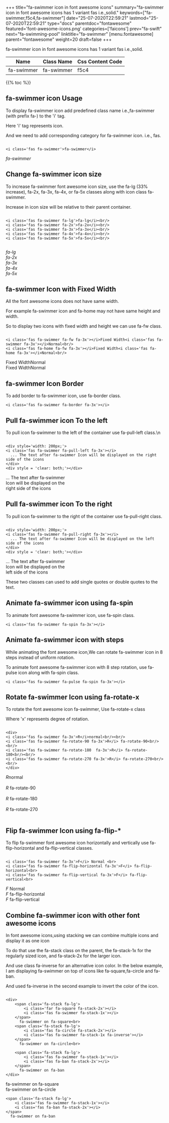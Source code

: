 +++
title="fa-swimmer icon in font awesome icons"
summary="fa-swimmer icon in font awesome icons has 1 variant fas i.e.,solid."
keywords=["fa-swimmer,f5c4,fa-swimmer"]
date="25-07-2020T22:59:21"
lastmod="25-07-2020T22:59:21"
type="docs"
parentdoc="fontawesome"
featured='font-awesome-icons.png'
categories=['faicons']
prev="fa-swift"
next="fa-swimming-pool"
linktitle="fa-swimmer"
[menu.fontawesome]
parent="fontawesome"
weight=20
draft=false
+++


fa-swimmer icon in font awesome icons has 1 variant fas i.e.,solid.

<div class='table-responsive'><table class='table'><thead><tr><th>Name</th><th>Class Name</th><th>Css Content Code</th></tr></thead><tbody><tr><td>fa-swimmer</td><td>fa-swimmer</td><td>f5c4</td></tr></tbody></table></div>


{{% toc %}}


## fa-swimmer icon Usage

To display fa-swimmer icon add predefined class name i.e.,fa-swimmer (with prefix fa-) to the 'i' tag.

Here 'i' tag represents icon.

And we need to add corresponding category for fa-swimmer icon. i.e., fas.


```

<i class='fas fa-swimmer'>fa-swimmer</i>
```

<i class='fas fa-swimmer'>fa-swimmer</i>




## Change fa-swimmer icon size
To increase fa-swimmer font awesome icon size, use the fa-lg (33% increase), fa-2x, fa-3x, fa-4x, or fa-5x classes along with icon class fa-swimmer.

Increase in icon size will be relative to their parent container. 

```

<i class='fas fa-swimmer fa-lg'>fa-lg</i><br/>
<i class='fas fa-swimmer fa-2x'>fa-2x</i><br/>
<i class='fas fa-swimmer fa-3x'>fa-3x</i><br/>
<i class='fas fa-swimmer fa-4x'>fa-4x</i><br/>
<i class='fas fa-swimmer fa-5x'>fa-5x</i><br/>
            
```

<i class='fas fa-swimmer fa-lg'>fa-lg</i><br/>
<i class='fas fa-swimmer fa-2x'>fa-2x</i><br/>
<i class='fas fa-swimmer fa-3x'>fa-3x</i><br/>
<i class='fas fa-swimmer fa-4x'>fa-4x</i><br/>
<i class='fas fa-swimmer fa-5x'>fa-5x</i><br/>
            



## fa-swimmer Icon with Fixed Width 

All the font awesome icons does not have same width.

For example fa-swimmer icon and fa-home may not have same height and width.

So to display two icons with fixed width and height we can use fa-fw class.


```

<i class='fas fa-swimmer fa-fw fa-3x'></i>Fixed Width<i class='fas fa-swimmer fa-3x'></i>Normal<br/>
<i class='fas fa-home fa-fw fa-3x'></i>Fixed Width<i class='fas fa-home fa-3x'></i>Normal<br/>
```

<i class='fas fa-swimmer fa-fw fa-3x'></i>Fixed Width<i class='fas fa-swimmer fa-3x'></i>Normal<br/>
<i class='fas fa-home fa-fw fa-3x'></i>Fixed Width<i class='fas fa-home fa-3x'></i>Normal<br/>



## fa-swimmer Icon Border 

To add border to fa-swimmer icon, use fa-border class.


```
<i class='fas fa-swimmer fa-border fa-3x'></i>

```
<i class='fas fa-swimmer fa-border fa-3x'></i>





## Pull fa-swimmer icon To the left

To pull icon fa-swimmer to the left of the container use fa-pull-left class.\n

```

<div style='width: 200px;'>
<i class='fas fa-swimmer fa-pull-left fa-3x'></i>
  ... The text after fa-swimmer Icon will be displayed on the right side of the icons
</div>
<div style = 'clear: both;'></div>
```

<div style='width: 200px;'>
<i class='fas fa-swimmer fa-pull-left fa-3x'></i>
  ... The text after fa-swimmer Icon will be displayed on the right side of the icons
</div>
<div style = 'clear: both;'></div>




## Pull fa-swimmer icon To the right
To pull icon fa-swimmer to the right of the container use fa-pull-right class.

```

<div style='width: 200px;'>
<i class='fas fa-swimmer fa-pull-right fa-3x'></i>
  ... The text after fa-swimmer Icon will be displayed on the left side of the icons
</div>
<div style = 'clear: both;'></div>
```

<div style='width: 200px;'>
<i class='fas fa-swimmer fa-pull-right fa-3x'></i>
  ... The text after fa-swimmer Icon will be displayed on the left side of the icons
</div>
<div style = 'clear: both;'></div>

These two classes can used to add single quotes or double quotes to the text.


## Animate fa-swimmer icon using fa-spin
To animate font awesome fa-swimmer icon, use fa-spin class.

```
<i class='fas fa-swimmer fa-spin fa-3x'></i>
```
<i class='fas fa-swimmer fa-spin fa-3x'></i>




## Animate fa-swimmer icon with steps
While animating the font awesome icon,We can rotate fa-swimmer icon in 8 steps instead of uniform rotation.

To animate font awesome fa-swimmer icon with 8 step rotation, use fa-pulse icon along with fa-spin class.


```
<i class='fas fa-swimmer fa-pulse fa-spin fa-3x'></i>

```
<i class='fas fa-swimmer fa-pulse fa-spin fa-3x'></i>





## Rotate fa-swimmer Icon using fa-rotate-x
To rotate the font awesome icon fa-swimmer, Use fa-rotate-x class

Where 'x' represents degree of rotation.


```

<div>
<i class='fas fa-swimmer fa-3x'>R</i>normal<br/><br/>
<i class='fas fa-swimmer fa-rotate-90 fa-3x'>R</i> fa-rotate-90<br/><br/> 
<i class='fas fa-swimmer fa-rotate-180  fa-3x'>R</i> fa-rotate-180<br/><br/> 
<i class='fas fa-swimmer fa-rotate-270 fa-3x'>R</i> fa-rotate-270<br/><br/>
</div>
```

<div>
<i class='fas fa-swimmer fa-3x'>R</i>normal<br/><br/>
<i class='fas fa-swimmer fa-rotate-90 fa-3x'>R</i> fa-rotate-90<br/><br/> 
<i class='fas fa-swimmer fa-rotate-180  fa-3x'>R</i> fa-rotate-180<br/><br/> 
<i class='fas fa-swimmer fa-rotate-270 fa-3x'>R</i> fa-rotate-270<br/><br/>
</div>




## Flip fa-swimmer Icon using fa-flip-*
To flip fa-swimmer font awesome icon horizontally and vertically use fa-flip-horizontal and fa-flip-vertical classes. 

```

<i class='fas fa-swimmer fa-3x'>F</i> Normal <br>
<i class='fas fa-swimmer fa-flip-horizontal fa-3x'>F</i> fa-flip-horizontal<br>
<i class='fas fa-swimmer fa-flip-vertical fa-3x'>F</i> fa-flip-vertical<br>
```

<i class='fas fa-swimmer fa-3x'>F</i> Normal <br>
<i class='fas fa-swimmer fa-flip-horizontal fa-3x'>F</i> fa-flip-horizontal<br>
<i class='fas fa-swimmer fa-flip-vertical fa-3x'>F</i> fa-flip-vertical<br>




## Combine fa-swimmer icon with other font awesome icons
In font awesome icons,using stacking we can combine multiple icons and display it as one icon 

To do that use the fa-stack class on the parent, the fa-stack-1x for the regularly sized icon, and fa-stack-2x for the larger icon.

And use class fa-inverse for an alternative icon color. 
In the below example, I am displaying fa-swimmer on top of icons like fa-square,fa-circle and fa-ban.

And used fa-inverse in the second example to invert the color of the icon.

```

<div>
    <span class='fa-stack fa-lg'>
        <i class='far fa-square fa-stack-2x'></i>
        <i class='fas fa-swimmer fa-stack-1x'></i>
    </span>
      fa-swimmer on fa-square<br>
    <span class='fa-stack fa-lg'>
        <i class='fas fa-circle fa-stack-2x'></i>
        <i class='fas fa-swimmer fa-stack-1x fa-inverse'></i>
    </span>
      fa-swimmer on fa-circle<br>

    <span class='fa-stack fa-lg'>
        <i class='fas fa-swimmer fa-stack-1x'></i>
        <i class='fas fa-ban fa-stack-2x'></i>
    </span>
      fa-swimmer on fa-ban
</div>
```

<div>
    <span class='fa-stack fa-lg'>
        <i class='far fa-square fa-stack-2x'></i>
        <i class='fas fa-swimmer fa-stack-1x'></i>
    </span>
      fa-swimmer on fa-square<br>
    <span class='fa-stack fa-lg'>
        <i class='fas fa-circle fa-stack-2x'></i>
        <i class='fas fa-swimmer fa-stack-1x fa-inverse'></i>
    </span>
      fa-swimmer on fa-circle<br>

    <span class='fa-stack fa-lg'>
        <i class='fas fa-swimmer fa-stack-1x'></i>
        <i class='fas fa-ban fa-stack-2x'></i>
    </span>
      fa-swimmer on fa-ban
</div>






